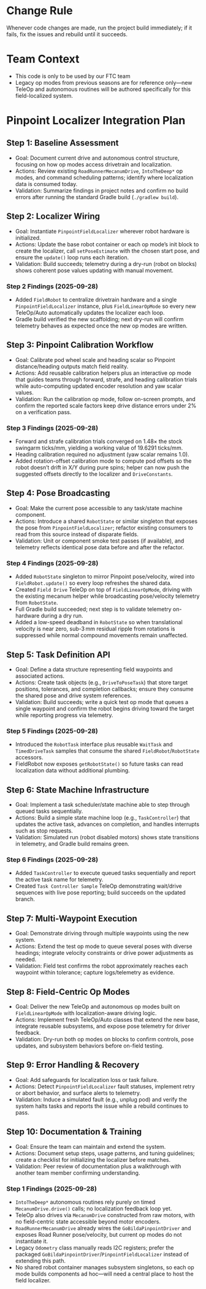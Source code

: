 # Change Rule
Whenever code changes are made, run the project build immediately; if it fails, fix the issues and rebuild until it succeeds.

# Team Context
- This code is only to be used by our FTC team
- Legacy op modes from previous seasons are for reference only—new TeleOp and autonomous routines will be authored specifically for this field-localized system.

# Pinpoint Localizer Integration Plan

## Step 1: Baseline Assessment
- Goal: Document current drive and autonomous control structure, focusing on how op modes access drivetrain and localization.
- Actions: Review existing `RoadRunnerMecanumDrive`, `IntoTheDeep*` op modes, and command scheduling patterns; identify where localization data is consumed today.
- Validation: Summarize findings in project notes and confirm no build errors after running the standard Gradle build (`./gradlew build`).

## Step 2: Localizer Wiring
- Goal: Instantiate `PinpointFieldLocalizer` wherever robot hardware is initialized.
- Actions: Update the base robot container or each op mode’s init block to create the localizer, call `setPoseEstimate` with the chosen start pose, and ensure the `update()` loop runs each iteration.
- Validation: Build succeeds; telemetry during a dry-run (robot on blocks) shows coherent pose values updating with manual movement.

### Step 2 Findings (2025-09-28)
- Added `FieldRobot` to centralize drivetrain hardware and a single `PinpointFieldLocalizer` instance, plus `FieldLinearOpMode` so every new TeleOp/Auto automatically updates the localizer each loop.
- Gradle build verified the new scaffolding; next dry-run will confirm telemetry behaves as expected once the new op modes are written.

## Step 3: Pinpoint Calibration Workflow
- Goal: Calibrate pod wheel scale and heading scalar so Pinpoint distance/heading outputs match field reality.
- Actions: Add reusable calibration helpers plus an interactive op mode that guides teams through forward, strafe, and heading calibration trials while auto-computing updated encoder resolution and yaw scalar values.
- Validation: Run the calibration op mode, follow on-screen prompts, and confirm the reported scale factors keep drive distance errors under 2% on a verification pass.

### Step 3 Findings (2025-09-28)
- Forward and strafe calibration trials converged on 1.48× the stock swingarm ticks/mm, yielding a working value of 19.6291 ticks/mm.
- Heading calibration required no adjustment (yaw scalar remains 1.0).
- Added rotation-offset calibration mode to compute pod offsets so the robot doesn’t drift in X/Y during pure spins; helper can now push the suggested offsets directly to the localizer and `DriveConstants`.

## Step 4: Pose Broadcasting
- Goal: Make the current pose accessible to any task/state machine component.
- Actions: Introduce a shared `RobotState` or similar singleton that exposes the pose from `PinpointFieldLocalizer`; refactor existing consumers to read from this source instead of disparate fields.
- Validation: Unit or component smoke test passes (if available), and telemetry reflects identical pose data before and after the refactor.

### Step 4 Findings (2025-09-28)
- Added `RobotState` singleton to mirror Pinpoint pose/velocity, wired into `FieldRobot.update()` so every loop refreshes the shared data.
- Created `Field Drive` TeleOp on top of `FieldLinearOpMode`, driving with the existing mecanum helper while broadcasting pose/velocity telemetry from `RobotState`.
- Full Gradle build succeeded; next step is to validate telemetry on-hardware during a dry run.
- Added a low-speed deadband in `RobotState` so when translational velocity is near zero, sub-3 mm residual ripple from rotations is suppressed while normal compound movements remain unaffected.

## Step 5: Task Definition API
- Goal: Define a data structure representing field waypoints and associated actions.
- Actions: Create task objects (e.g., `DriveToPoseTask`) that store target positions, tolerances, and completion callbacks; ensure they consume the shared pose and drive system references.
- Validation: Build succeeds; write a quick test op mode that queues a single waypoint and confirm the robot begins driving toward the target while reporting progress via telemetry.

### Step 5 Findings (2025-09-28)
- Introduced the `RobotTask` interface plus reusable `WaitTask` and `TimedDriveTask` samples that consume the shared `FieldRobot`/`RobotState` accessors.
- FieldRobot now exposes `getRobotState()` so future tasks can read localization data without additional plumbing.

## Step 6: State Machine Infrastructure
- Goal: Implement a task scheduler/state machine able to step through queued tasks sequentially.
- Actions: Build a simple state machine loop (e.g., `TaskController`) that updates the active task, advances on completion, and handles interrupts such as stop requests.
- Validation: Simulated run (robot disabled motors) shows state transitions in telemetry, and Gradle build remains green.

### Step 6 Findings (2025-09-28)
- Added `TaskController` to execute queued tasks sequentially and report the active task name for telemetry.
- Created `Task Controller Sample` TeleOp demonstrating wait/drive sequences with live pose reporting; build succeeds on the updated branch.

## Step 7: Multi-Waypoint Execution
- Goal: Demonstrate driving through multiple waypoints using the new system.
- Actions: Extend the test op mode to queue several poses with diverse headings; integrate velocity constraints or drive power adjustments as needed.
- Validation: Field test confirms the robot approximately reaches each waypoint within tolerance; capture logs/telemetry as evidence.

## Step 8: Field-Centric Op Modes
- Goal: Deliver the new TeleOp and autonomous op modes built on `FieldLinearOpMode` with localization-aware driving logic.
- Actions: Implement fresh TeleOp/Auto classes that extend the new base, integrate reusable subsystems, and expose pose telemetry for driver feedback.
- Validation: Dry-run both op modes on blocks to confirm controls, pose updates, and subsystem behaviors before on-field testing.

## Step 9: Error Handling & Recovery
- Goal: Add safeguards for localization loss or task failure.
- Actions: Detect `PinpointFieldLocalizer` fault statuses, implement retry or abort behavior, and surface alerts to telemetry.
- Validation: Induce a simulated fault (e.g., unplug pod) and verify the system halts tasks and reports the issue while a rebuild continues to pass.

## Step 10: Documentation & Training
- Goal: Ensure the team can maintain and extend the system.
- Actions: Document setup steps, usage patterns, and tuning guidelines; create a checklist for initializing the localizer before matches.
- Validation: Peer review of documentation plus a walkthrough with another team member confirming understanding.

### Step 1 Findings (2025-09-28)
- `IntoTheDeep*` autonomous routines rely purely on timed `MecanumDrive.drive()` calls; no localization feedback loop yet.
- TeleOp also drives via `MecanumDrive` constructed from raw motors, with no field-centric state accessible beyond motor encoders.
- `RoadRunnerMecanumDrive` already wires the `GoBildaPinpointDriver` and exposes Road Runner pose/velocity, but current op modes do not instantiate it.
- Legacy `Odometry` class manually reads I2C registers; prefer the packaged `GoBildaPinpointDriver`/`PinpointFieldLocalizer` instead of extending this path.
- No shared robot container manages subsystem singletons, so each op mode builds components ad hoc—will need a central place to host the field localizer.
